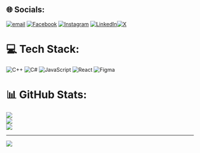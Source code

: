 
## 🌐 Socials:
[![email](https://img.shields.io/badge/Email-D14836?logo=gmail&logoColor=white)](mailto:lajusammagar3@gmail.com) [![Facebook](https://img.shields.io/badge/Facebook-%231877F2.svg?logo=Facebook&logoColor=white)](https://www.facebook.com/lajusam.pulami.magar) [![Instagram](https://img.shields.io/badge/Instagram-%23E4405F.svg?logo=Instagram&logoColor=white)](https://www.instagram.com/lajusam_pulami_magar/) [![LinkedIn](https://img.shields.io/badge/LinkedIn-%230077B5.svg?logo=linkedin&logoColor=white)](https://www.linkedin.com/in/lajusam-magar-2aa612340/)[![X](https://img.shields.io/badge/X-black.svg?logo=X&logoColor=white)](https://x.com/LajusamM) 

# 💻 Tech Stack:
![C++](https://img.shields.io/badge/c++-%2300599C.svg?style=for-the-badge&logo=c%2B%2B&logoColor=white) ![C#](https://img.shields.io/badge/c%23-%23239120.svg?style=for-the-badge&logo=csharp&logoColor=white) ![JavaScript](https://img.shields.io/badge/javascript-%23323330.svg?style=for-the-badge&logo=javascript&logoColor=%23F7DF1E) ![React](https://img.shields.io/badge/react-%2320232a.svg?style=for-the-badge&logo=react&logoColor=%2361DAFB) ![Figma](https://img.shields.io/badge/figma-%23F24E1E.svg?style=for-the-badge&logo=figma&logoColor=white)
# 📊 GitHub Stats:
![](https://github-readme-stats.vercel.app/api?username=lajusam&theme=aura&hide_border=false&include_all_commits=true&count_private=true)<br/>
![](https://nirzak-streak-stats.vercel.app/?user=lajusam&theme=aura&hide_border=false)<br/>
![](https://github-readme-stats.vercel.app/api/top-langs/?username=lajusam&theme=aura&hide_border=false&include_all_commits=true&count_private=true&layout=compact)

---
[![](https://visitcount.itsvg.in/api?id=lajusam&icon=0&color=0)](https://visitcount.itsvg.in)

<!-- Proudly created with GPRM ( https://gprm.itsvg.in ) -->
